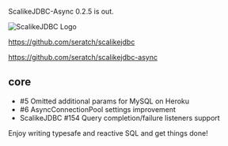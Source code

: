ScalikeJDBC-Async 0.2.5 is out. 

![ScalikeJDBC Logo](http://scalikejdbc.org/img/logo.png)

https://github.com/seratch/scalikejdbc

https://github.com/seratch/scalikejdbc-async

## core

- #5 Omitted additional params for MySQL on Heroku
- #6 AsyncConnectionPool settings improvement
- ScalikeJDBC #154 Query completion/failure listeners support

Enjoy writing typesafe and reactive SQL and get things done!

